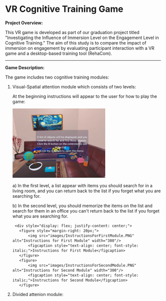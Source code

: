 # VR Cognitive Training Game
**Project Overview:**

This VR game is developed as part of our graduation project titled "Investigating the Influence of Immersion Level on the Engagement Level in Cognitive Training." The aim of this study is to compare the impact of immersion on engagement by evaluating participant interaction with a VR game and a desktop-based training tool (RehaCom).

 ------

**Game Description:**

The game includes two cognitive training modules: 
1. Visual-Spatial attention module which consists of two levels:

   At the beginning instructions will appear to the user for how to play the game:
   <div style="margin: auto;">
   <img src="images/InstructionsForFirstModule.PNG" alt="VR Game Screenshot" width="300"/>
   </div>
   
   a) In the first level, a list appear with items you should search for in a living room, and you can return back to the list if you forget what
      you are searching for.
      
   b) In the second level, you should memorize the items on the list and search for them in an office you can't return back to the list if you forget what
      you are searching for.

        <div style="display: flex; justify-content: center;">
          <figure style="margin-right: 20px;">
              <img src="images/InstructionsForFirstModule.PNG" alt="Instructions for First Module" width="300"/>
              <figcaption style="text-align: center; font-style: italic;">Instructions for First Module</figcaption>
          </figure>
          <figure>
              <img src="images/InstructionsForSecondModule.PNG" alt="Instructions for Second Module" width="300"/>
              <figcaption style="text-align: center; font-style: italic;">Instructions for Second Module</figcaption>
          </figure>
      </div>

   
      
3. Divided attenion module:
   


